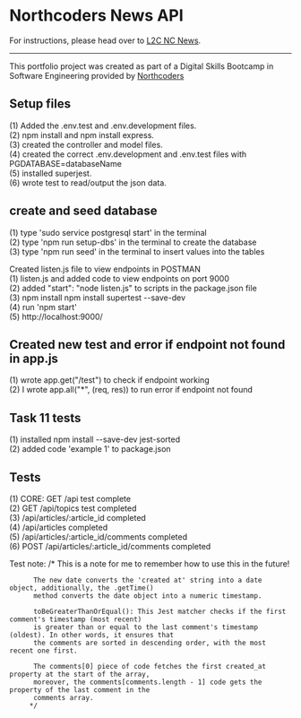 # Northcoders News API

For instructions, please head over to [L2C NC News](https://l2c.northcoders.com/courses/be/nc-news).



--- 

This portfolio project was created as part of a Digital Skills Bootcamp in Software Engineering provided by [Northcoders](https://northcoders.com/)

<h2><strong>Setup files</h2></strong>
(1) Added the .env.test and .env.development files.
</br>
(2) npm install and npm install express.
</br>
(3) created the controller and model files.
</br>
(4) created the correct .env.development and .env.test files with PGDATABASE=databaseName
</br>
(5) installed superjest.
</br>
(6) wrote test to read/output the json data.


<h2><strong>create and seed database</h2></strong>
(1) type 'sudo service postgresql start' in the terminal
</br>
(2) type 'npm run setup-dbs' in the terminal to create the database
</br>
(3) type 'npm run seed' in the terminal to insert values into the tables

Created listen.js file to view endpoints in POSTMAN
</br>
(1) listen.js and added code to view endpoints on port 9000
</br>
(2) added "start": "node listen.js" to scripts in the package.json file 
</br>
(3) npm install npm install supertest --save-dev
</br>
(4) run 'npm start'
</br>
(5) http://localhost:9000/


<h2><strong>Created new test and error if endpoint not found in app.js</h2></strong>
(1) wrote app.get("/test") to check if endpoint working
</br>
(2) I wrote app.all("*", (req, res)) to run error if endpoint not found

<h2><strong>Task 11 tests</h2></strong>
(1) installed npm install --save-dev jest-sorted
</br>
(2) added code 'example 1' to package.json

  

<h2><strong>Tests</h2></strong>
(1) CORE: GET /api test complete
</br>
(2) GET /api/topics test completed
</br>
(3) /api/articles/:article_id completed
</br>
(4) /api/articles completed
</br>
(5) /api/articles/:article_id/comments completed
</br>
(6) POST /api/articles/:article_id/comments completed



Test note:
          /*
          This is a note for me to remember how to use this in the future!
          
          The new date converts the 'created at' string into a date object, additionally, the .getTime() 
          method converts the date object into a numeric timestamp. 

          toBeGreaterThanOrEqual(): This Jest matcher checks if the first comment's timestamp (most recent) 
          is greater than or equal to the last comment's timestamp (oldest). In other words, it ensures that 
          the comments are sorted in descending order, with the most recent one first. 

          The comments[0] piece of code fetches the first created_at property at the start of the array, 
          moreover, the comments[comments.length - 1] code gets the property of the last comment in the 
          comments array. 
         */